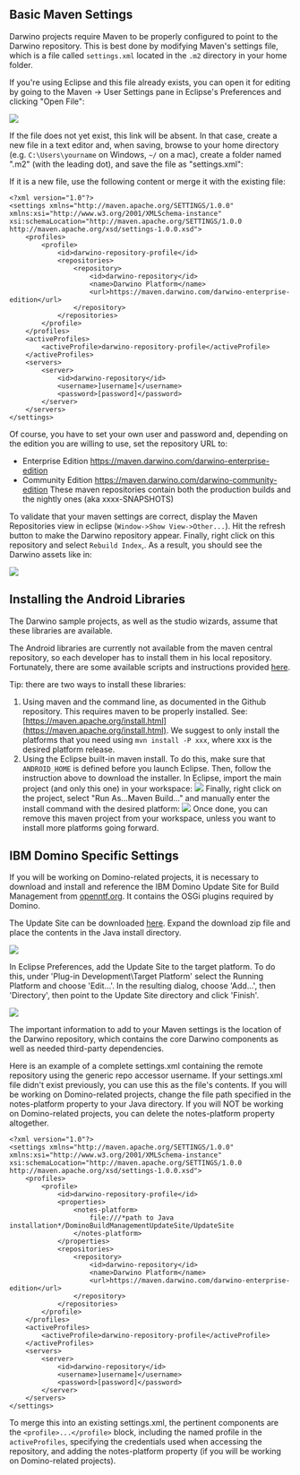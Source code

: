 Basic Maven Settings
--------------------

Darwino projects require Maven to be properly configured to point to the Darwino repository. This is best done by modifying Maven's settings file, which is a file called `settings.xml` located in the `.m2` directory in your home folder.

If you're using Eclipse and this file already exists, you can open it for editing by going to the Maven &rarr; User Settings pane in Eclipse's Preferences and clicking "Open File":

![](eclipse-mavenopenfile.png)

If the file does not yet exist, this link will be absent. In that case, create a new file in a text editor and, when saving, browse to your home directory (e.g. `C:\Users\yourname` on Windows, `~/` on a mac), create a folder named ".m2" (with the leading dot), and save the file as "settings.xml":

 If it is a new file, use the following content or merge it with the existing file:

	<?xml version="1.0"?>
	<settings xmlns="http://maven.apache.org/SETTINGS/1.0.0" xmlns:xsi="http://www.w3.org/2001/XMLSchema-instance" xsi:schemaLocation="http://maven.apache.org/SETTINGS/1.0.0 http://maven.apache.org/xsd/settings-1.0.0.xsd">
		<profiles>
			<profile>
				<id>darwino-repository-profile</id>
				<repositories>
					<repository>
						<id>darwino-repository</id>
						<name>Darwino Platform</name>
						<url>https://maven.darwino.com/darwino-enterprise-edition</url>
					</repository>
				</repositories>
			</profile>
		</profiles>
		<activeProfiles>
			<activeProfile>darwino-repository-profile</activeProfile>
		</activeProfiles>
		<servers>
			<server>
			    <id>darwino-repository</id>
			    <username>]username]</username>
			    <password>[password]</password>
			</server>
		</servers>
	</settings>

Of course, you have to set your own user and password and, depending on the edition you are
willing to use, set the repository URL to:
- Enterprise Edition
	<https://maven.darwino.com/darwino-enterprise-edition>
- Community Edition
	<https://maven.darwino.com/darwino-community-edition>
These maven repositories contain both the production builds and the nightly ones (aka xxxx-SNAPSHOTS)

To validate that your maven settings are correct, display the Maven Repositories view in
eclipse (`Window->Show View->Other...`). Hit the refresh button to make the Darwino repository appear. Finally, right click on this repository and select `Rebuild Index`,. As a result, you should see the Darwino assets like in:

![](eclipse-mavenrepo.png)


Installing the Android Libraries
--------------------------------

The Darwino sample projects, as well as the studio wizards, assume that these libraries are available.

The Android libraries are currently not available from the maven central repository, so each
developer has to install them in his local repository. Fortunately, there are some
available scripts and instructions provided [here](https://books.sonatype.com/mvnref-book/reference/android-dev-sect-config-build.html#android-dev-sect-repository-install).

Tip: there are two ways to install these libraries:
1.  Using maven and the command line, as documented in the Github repository. This requires maven to be properly installed. See: [https://maven.apache.org/install.html](https://maven.apache.org/install.html).
We suggest to only install the platforms that you need using `mvn install -P xxx`, where xxx is the desired platform release.
2.  Using the Eclipse built-in maven install. To do this, make sure that `ANDROID_HOME` is defined before you launch Eclipse. Then, follow the instruction above to download the installer. In Eclipse, import the main project (and only this one) in your workspace:
![](maven-eclipseimport.png)
Finally, right click on the project, select "Run As...Maven Build..." and manually enter the install command with the desired platform:
![](maven-eclipserun.png)
Once done, you can remove this maven project from your workspace, unless you want to install more platforms going forward.


IBM Domino Specific Settings
----------------------------

If you will be working on Domino-related projects, it is necessary to download and install and reference the IBM Domino Update Site for Build Management from [openntf.org](https://www.openntf.org/main.nsf). It contains the OSGi plugins required by Domino.

The Update Site can be downloaded [here](http://www.openntf.org/main.nsf/project.xsp?r=project/IBM%20Domino%20Update%20Site%20for%20Build%20Management). Expand the download zip file and place the contents in the Java install directory.

![](Install_Domino_Update_Site1.png)

In Eclipse Preferences, add the Update Site to the target platform. To do this, under 'Plug-in Development\Target Platform' select the Running Platform and choose 'Edit...'. In the resulting dialog, choose 'Add...', then 'Directory', then point to the Update Site directory and click 'Finish'. 

![](Install_Domino_Update_Site2.png)


The important information to add to your Maven settings is the location of the Darwino repository, which contains the core Darwino components as well as needed third-party dependencies.

Here is an example of a complete settings.xml containing the remote repository using the generic repo accessor username. If your settings.xml file didn't exist previously, you can use this as the file's contents. If you will be working on Domino-related projects, change the file path specified in the notes-platform property to your Java directory. If you will NOT be working on Domino-related projects, you can delete the notes-platform property altogether.

	<?xml version="1.0"?>
	<settings xmlns="http://maven.apache.org/SETTINGS/1.0.0" xmlns:xsi="http://www.w3.org/2001/XMLSchema-instance" xsi:schemaLocation="http://maven.apache.org/SETTINGS/1.0.0 http://maven.apache.org/xsd/settings-1.0.0.xsd">
		<profiles>
			<profile>
				<id>darwino-repository-profile</id>
                <properties>
                	<notes-platform>
                    	file:///*path to Java installation*/DominoBuildManagementUpdateSite/UpdateSite
                	</notes-platform>
            	</properties>
				<repositories>
					<repository>
						<id>darwino-repository</id>
						<name>Darwino Platform</name>
						<url>https://maven.darwino.com/darwino-enterprise-edition</url>
					</repository>
				</repositories>
			</profile>
		</profiles>
		<activeProfiles>
			<activeProfile>darwino-repository-profile</activeProfile>
		</activeProfiles>
		<servers>
			<server>
			    <id>darwino-repository</id>
			    <username>]username]</username>
			    <password>[password]</password>
			</server>
		</servers>
	</settings>

To merge this into an existing settings.xml, the pertinent components are the `<profile>...</profile>` block, including the named profile in the `activeProfiles`, specifying the credentials used when accessing the repository, and adding the notes-platform property (if you will be working on Domino-related projects).